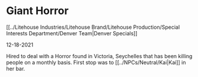 # Giant Horror

[[../Litehouse Industries/Litehouse Brand/Litehouse Production/Special Interests Department/Denver Team|Denver Specials]]

12-18-2021

Hired to deal with a Horror found in Victoria, Seychelles that has been killing people on a monthly basis. First stop was to [[../NPCs/Neutral/Kai|Kai]] in her bar.